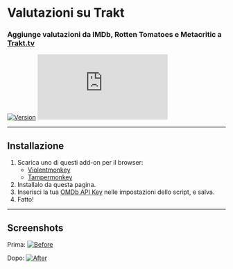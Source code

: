 # Valutazioni su Trakt

### Aggiunge valutazioni da IMDb, Rotten Tomatoes e Metacritic a [Trakt.tv](https://trakt.tv/)

[![Version](https://img.shields.io/endpoint?url=https://runkit.io/ifelix18/userscript-version/branches/master/iFelix18/Trakt-Userscripts/master/userscripts/meta/ratings-on-trakt.meta.js&style=flat-square)](#)
[![Size](https://img.shields.io/github/size/iFelix18/Trakt-Userscripts/userscripts/ratings-on-trakt.user.js?style=flat-square)](#)

---

## Installazione

1. Scarica uno di questi add-on per il browser:
    - [Violentmonkey](https://violentmonkey.github.io/)
    - [Tampermonkey](https://www.tampermonkey.net/)
2. Installalo da questa pagina.
3. Inserisci la tua [OMDb API Key](https://www.omdbapi.com/apikey.aspx) nelle impostazioni dello script, e salva.
4. Fatto!

---

## Screenshots

Prima:
[![Before](https://i.imgur.com/2cFZHL5.png "Before")](#)

Dopo:
[![After](https://i.imgur.com/cSiRt7P.png "After")](#)
